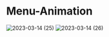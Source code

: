 # Menu-Animation
 
![2023-03-14 (25)](https://user-images.githubusercontent.com/111579457/225109025-68e0fc44-eaba-483d-9785-f3cc2a6c0eeb.png)
![2023-03-14 (26)](https://user-images.githubusercontent.com/111579457/225109027-4501c0e9-e467-461d-8f49-c9aa72050079.png)

